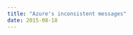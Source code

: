 ```yaml
---
title: "Azure's inconsistent messages"
date: 2015-08-18
---
```


<!-- https://uiwriting.tumblr.com/post/127001900889/azure-inconsistency -->

